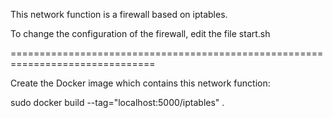This network function is a firewall based on iptables.

To change the configuration of the firewall, edit the file start.sh

===============================================================================

Create the Docker image which contains this network function:

sudo docker build --tag="localhost:5000/iptables" .
